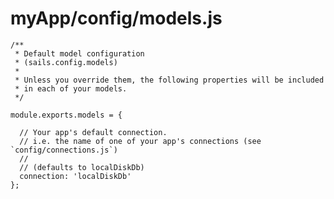 # myApp/config/models.js


<docmeta name="displayName" value="models.js">

```
/**
 * Default model configuration
 * (sails.config.models)
 *
 * Unless you override them, the following properties will be included
 * in each of your models.
 */

module.exports.models = {

  // Your app's default connection.
  // i.e. the name of one of your app's connections (see `config/connections.js`)
  //
  // (defaults to localDiskDb)
  connection: 'localDiskDb'
};

```
